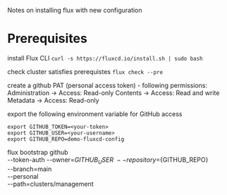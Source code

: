 Notes on installing flux with new configuration

# Prerequisites

install Flux CLI 
`curl -s https://fluxcd.io/install.sh | sudo bash`

check cluster satisfies prerequistes
`flux check --pre`


create a github PAT (personal access token) - following permissions:
    Administration -> Access: Read-only
    Contents -> Access: Read and write
    Metadata -> Access: Read-only
  
export the following environment variable for GitHub access

```
export GITHUB_TOKEN=<your-token>
export GITHUB_USER=<your-username>
export GITHUB_REPO=demo-fluxcd-config
```

flux bootstrap github \
    --token-auth
    --owner=${GITHUB_USER} \
    --repository=${GITHUB_REPO} \
    --branch=main \
    --personal \
    --path=clusters/management